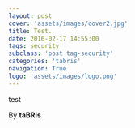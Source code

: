```yaml
---
layout: post
cover: 'assets/images/cover2.jpg'
title: Test.
date: 2016-02-17 14:55:00
tags: security
subclass: 'post tag-security'
categories: 'tabris'
navigation: True
logo: 'assets/images/logo.png'
---
```


test

By **taBRis**
